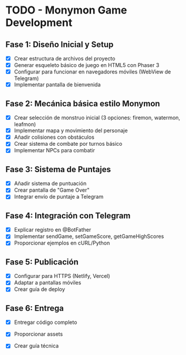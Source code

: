 # TODO - Monymon Game Development

## Fase 1: Diseño Inicial y Setup
- [x] Crear estructura de archivos del proyecto
- [x] Generar esqueleto básico de juego en HTML5 con Phaser 3
- [x] Configurar para funcionar en navegadores móviles (WebView de Telegram)
- [x] Implementar pantalla de bienvenida

## Fase 2: Mecánica básica estilo Monymon
- [x] Crear selección de monstruo inicial (3 opciones: firemon, watermon, leafmon)
- [x] Implementar mapa y movimiento del personaje
- [x] Añadir colisiones con obstáculos
- [x] Crear sistema de combate por turnos básico
- [x] Implementar NPCs para combatir

## Fase 3: Sistema de Puntajes
- [x] Añadir sistema de puntuación
- [x] Crear pantalla de "Game Over"
- [x] Integrar envío de puntaje a Telegram

## Fase 4: Integración con Telegram
- [x] Explicar registro en @BotFather
- [x] Implementar sendGame, setGameScore, getGameHighScores
- [x] Proporcionar ejemplos en cURL/Python

## Fase 5: Publicación
- [x] Configurar para HTTPS (Netlify, Vercel)
- [x] Adaptar a pantallas móviles
- [x] Crear guía de deploy

## Fase 6: Entrega
- [x] Entregar código completo
- [x] Proporcionar assets
- [x] Crear guía técnica

